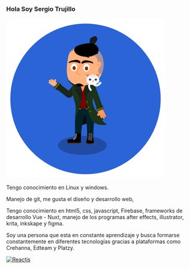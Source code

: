 ### Hola Soy Sergio Trujillo

![Sergio Antonio Trujillo del Valle](./img/personaje.svg)

Tengo conocimiento en Linux y windows.

Manejo de git, me gusta el diseño y desarrollo web,

Tengo conocimiento en html5, css, javascript, Firebase, frameworks de desarrollo Vue - Nuxt, manejo de los programas after effects, illustrator, krita, inkskape y figma.

Soy una persona que esta en constante aprendizaje y busca formarse constantemente en diferentes tecnologías gracias a plataformas como Crehanna, Edteam y Platzy.

[![Reactjs](https://github-readme-stats.vercel.app/api/pin/?username=facebook&repo=react&show_owner=true)](https://github.com/struillodv)

<!--
**strujillodv/strujillodv** is a ✨ _special_ ✨ repository because its `README.md` (this file) appears on your GitHub profile.

Here are some ideas to get you started:

- 🔭 I’m currently working on ...
- 🌱 I’m currently learning ...
- 👯 I’m looking to collaborate on ...
- 🤔 I’m looking for help with ...
- 💬 Ask me about ...
- 📫 How to reach me: ...
- 😄 Pronouns: ...
- ⚡ Fun fact: ...
-->
